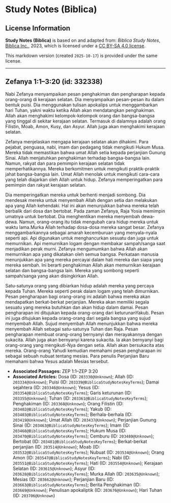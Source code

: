 # Study Notes (Biblica)

## License Information

**Study Notes (Biblica)** is based on and adapted from: _Biblica Study Notes_, [Biblica Inc.](https://www.biblica.com/), 2023, which is licensed under a [CC BY-SA 4.0 license](https://creativecommons.org/licenses/by-sa/4.0/legalcode.en).

This markdown version (created `2025-10-17`) is provided under the same license.



--------------------------------

## Zefanya 1:1–3:20 (id: 332338)

Nabi Zefanya menyampaikan pesan penghakiman dan pengharapan kepada orang\-orang di kerajaan selatan. Dia menyampaikan pesan\-pesan itu dalam bentuk puisi. Dia menggunakan tulisan apokalips untuk menggambarkan hari Tuhan, yakni waktu ketika Allah akan mendatangkan penghakiman. Allah akan menghakimi kelompok\-kelompok orang dan bangsa\-bangsa yang tinggal di sekitar kerajaan selatan. Termasuk di dalamnya adalah orang Filistin, Moab, Amon, Kusy, dan Asyur. Allah juga akan menghakimi kerajaan selatan. 

Zefanya menjelaskan mengapa kerajaan selatan akan dihakimi. Para pejabat, penguasa, nabi, imam dan pedagang tidak mengikuti Hukum Musa. Mereka tidak memastikan bahwa umat Allah setia kepada perjanjian Gunung Sinai. Allah menjatuhkan penghakiman terhadap bangsa\-bangsa lain. Namun, rakyat dan para pemimpin kerajaan selatan tidak memperhatikannya. Mereka berkomitmen untuk mengikuti praktik\-praktik jahat bangsa\-bangsa lain. Umat Allah menolak untuk mengikuti cara\-cara yang telah diajarkan oleh Allah untuk hidup. Zefanya memperingatkan para pemimpin dan rakyat kerajaan selatan. 

Dia memperingatkan mereka untuk berhenti menjadi sombong. Dia mendesak mereka untuk menyembah Allah dengan setia dan melakukan apa yang Allah kehendaki. Hal ini akan menunjukkan bahwa mereka telah berbalik dari dosa dan bertobat. Pada zaman Zefanya, Raja Yosia memimpin umatnya untuk bertobat. Dia menghentikan mereka menyembah dewa\-dewa. Namun, orang\-orang itu tidak mengubah cara hidup mereka untuk waktu lama.Murka Allah terhadap dosa\-dosa mereka sangat besar. Zefanya menggambarkannya sebagai amarah kecemburuan yang menyala\-nyala seperti api. Api digunakan untuk menghancurkan sesuatu dan juga untuk memurnikan. Api memurnikan logam dengan membakar sampah/sanga saat menjadikan perak murni. Zefanya mengumumkan bahwa Allah akan memurnikan apa yang dikatakan oleh semua bangsa. Perkataan manusia menunjukkan apa yang mereka percayai dalam hati mereka dan siapa yang mereka sembah. Ini berarti penghakiman Allah akan memurnikan kerajaan selatan dan bangsa\-bangsa lain. Mereka yang sombong seperti sampah/sanga yang akan disingkirkan Allah. 

Satu\-satunya orang yang dibiarkan hidup adalah mereka yang percaya kepada Tuhan. Mereka seperti perak dalam logam yang telah dimurnikan. Pesan pengharapan bagi orang\-orang ini adalah bahwa mereka akan mendapatkan berkat\-berkat perjanjian. Mereka akan memiliki segala sesuatu yang mereka butuhkan dan akan hidup dalam damai. Pesan pengharapan ini ditujukan kepada orang\-orang dari keturunanYakub. Pesan ini juga ditujukan kepada orang\-orang dari segala bangsa yang sujud menyembah Allah. Sujud menyembah Allah menunjukkan bahwa mereka menyembah Allah sebagai satu\-satunya Tuhan dan Raja. Pesan pengharapan membuat orang\-orang bernyanyi dan merayakannya dengan sukacita. Allah juga akan bernyanyi karena sukacita. Ia akan bernyanyi bagi orang\-orang yang mengikuti\-Nya dengan setia. Allah akan bersukacita atas mereka. Orang\-orang Yahudi kemudian memahami pesan pengharapan ini sebagai sebuah nubuat tentang mesias. Para penulis Perjanjian Baru memahami bahwa Yesus adalah Mesias tersebut.

* **Associated Passages:** ZEP 1:1–ZEP 3:20
* **Associated Articles:** Dosa (ID: `203330@Unknown`); Allah (ID: `203334@Unknown`); Puisi (ID: `203339@BiblicaStudyNotesKeyTerms`); Damai sejahtera (ID: `203346@Unknown`); Yesus (ID: `203354@BiblicaStudyNotesKeyTerms`); Garis keturunan (ID: `203355@Unknown`); Tuhan (ID: `203361@BiblicaStudyNotesKeyTerms`); Penghakiman (ID: `203368@Unknown`); Orang Filistin (ID: `203402@BiblicaStudyNotesKeyTerms`); Yakub (ID: `203403@BiblicaStudyNotesKeyTerms`); Berhala-berhala (ID: `203419@Unknown`); Umat Allah (ID: `203437@Unknown`); Perjanjian Gunung Sinai (ID: `203463@BiblicaStudyNotesKeyTerms`); Imam (ID: `203468@BiblicaStudyNotesKeyTerms`); Hukum Musa (ID: `203470@BiblicaStudyNotesKeyTerms`); Cemburu (ID: `203480@Unknown`); Bertobat (ID: `203481@BiblicaStudyNotesKeyTerms`); Berkat-berkat perjanjian (ID: `203514@Unknown`); Moab (ID: `203532@BiblicaStudyNotesKeyTerms`); Nubuat (ID: `203534@Unknown`); Orang Amon (ID: `203547@BiblicaStudyNotesKeyTerms`); Nabi (ID: `203551@BiblicaStudyNotesKeyTerms`); Hati (ID: `203554@Unknown`); Kerajaan Selatan (ID: `203615@Unknown`); Asyur (ID: `203628@BiblicaStudyNotesKeyTerms`); Murka Allah (ID: `203635@Unknown`); Mesias (ID: `203662@Unknown`); Perjanjian Baru (ID: `203663@BiblicaStudyNotesKeyTerms`); Berita Penghakiman (ID: `203669@Unknown`); Penulisan apokaliptik (ID: `203676@Unknown`); Hari Tuhan (ID: `203706@Unknown`)


